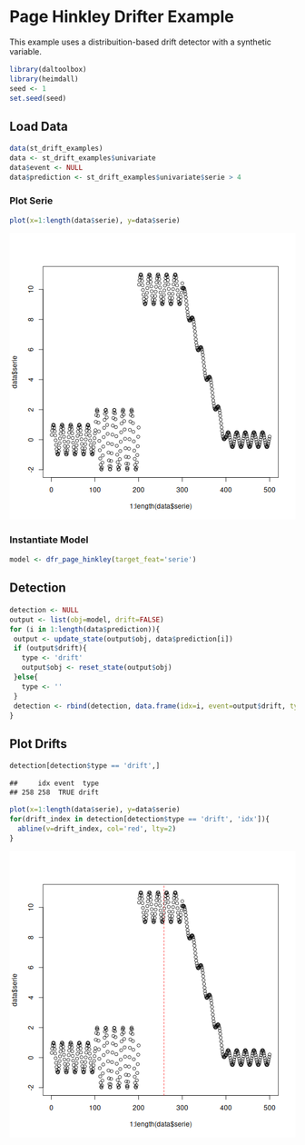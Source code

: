 # Page Hinkley Drifter Example

This example uses a distribuition-based drift detector with a synthetic variable.


``` r
library(daltoolbox)
library(heimdall)
seed <- 1
set.seed(seed)
```

## Load Data


``` r
data(st_drift_examples)
data <- st_drift_examples$univariate
data$event <- NULL
data$prediction <- st_drift_examples$univariate$serie > 4
```

### Plot Serie


``` r
plot(x=1:length(data$serie), y=data$serie)
```

![plot of chunk unnamed-chunk-3](fig/dfr_page_hinkley/unnamed-chunk-3-1.png)

### Instantiate Model


``` r
model <- dfr_page_hinkley(target_feat='serie')
```

## Detection


``` r
detection <- NULL
output <- list(obj=model, drift=FALSE)
for (i in 1:length(data$prediction)){
 output <- update_state(output$obj, data$prediction[i])
 if (output$drift){
   type <- 'drift'
   output$obj <- reset_state(output$obj)
 }else{
   type <- ''
 }
 detection <- rbind(detection, data.frame(idx=i, event=output$drift, type=type))
}
```

## Plot Drifts


``` r
detection[detection$type == 'drift',]
```

```
##     idx event  type
## 258 258  TRUE drift
```


``` r
plot(x=1:length(data$serie), y=data$serie)
for(drift_index in detection[detection$type == 'drift', 'idx']){
  abline(v=drift_index, col='red', lty=2)
}
```

![plot of chunk unnamed-chunk-7](fig/dfr_page_hinkley/unnamed-chunk-7-1.png)
